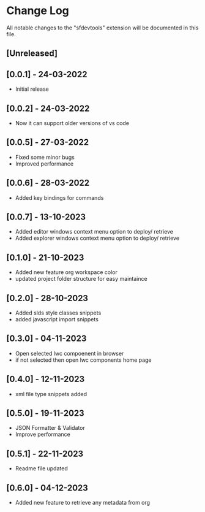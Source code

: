 # Change Log

All notable changes to the "sfdevtools" extension will be documented in this file.

## [Unreleased]

## [0.0.1] - 24-03-2022
- Initial release

## [0.0.2] - 24-03-2022
- Now it can support older versions of vs code 

## [0.0.5] - 27-03-2022
- Fixed some minor bugs
- Improved performance  

## [0.0.6] - 28-03-2022
- Added key bindings for commands 

## [0.0.7] - 13-10-2023
- Added editor windows context menu option to deploy/ retrieve
- Added explorer windows context menu option to deploy/ retrieve

## [0.1.0] - 21-10-2023
- Added new feature org workspace color
- updated project folder structure for easy maintaince 

## [0.2.0] - 28-10-2023
- Added slds style classes snippets 
- added javascript import snippets 

## [0.3.0] - 04-11-2023
- Open selected lwc compoenent in browser 
- if not selected then open lwc components home page

## [0.4.0] - 12-11-2023
- xml file type snippets added

## [0.5.0] - 19-11-2023
- JSON Formatter & Validator
- Improve performance

## [0.5.1] - 22-11-2023
- Readme file updated

## [0.6.0] - 04-12-2023
- Added new feature to retrieve any metadata from org